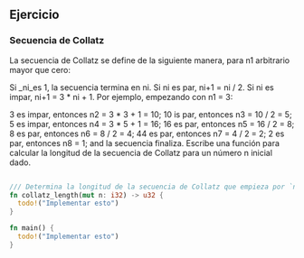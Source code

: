 ## Ejercicio
### Secuencia de Collatz

La secuencia de Collatz se define de la siguiente manera, para n1 arbitrario mayor que cero:

Si _ni_es 1, la secuencia termina en ni.
Si ni es par, ni+1 = ni / 2.
Si ni es impar, ni+1 = 3 * ni + 1.
Por ejemplo, empezando con n1 = 3:

3 es impar, entonces n2 = 3 * 3 + 1 = 10;
10 is par, entonces n3 = 10 / 2 = 5;
5 es impar, entonces n4 = 3 * 5 + 1 = 16;
16 es par, entonces n5 = 16 / 2 = 8;
8 es par, entonces n6 = 8 / 2 = 4;
44 es par, entonces n7 = 4 / 2 = 2;
2 es par, entonces n8 = 1; and
la secuencia finaliza.
Escribe una función para calcular la longitud de la secuencia de Collatz para un número n inicial dado.

```rust

/// Determina la longitud de la secuencia de Collatz que empieza por `n`.
fn collatz_length(mut n: i32) -> u32 {
  todo!("Implementar esto")
}

fn main() {
  todo!("Implementar esto")
}
```